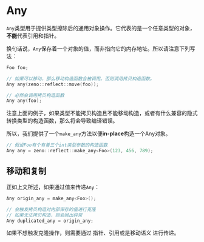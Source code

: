 # Any

`Any`类型用于提供类型擦除后的通用对象操作。它代表的是一个任意类型的对象，**不能**代表引用和指针。

换句话说，`Any`保存着一个对象的值，而非指向它的内存地址。所以请注意下列写法：

```cpp
Foo foo;

// 如果可以移动，那么移动构造函数会被调用。否则调用拷贝构造函数。
Any any(zeno::reflect::move(foo));

// 必然会调用拷贝构造函数
Any any(foo);

```

注意上面的例子，如果类型不能拷贝构造且不能移动构造，或者有什么兼容的隐式转换类型的构造函数，那么将会导致编译错误。

所以，我们提供了一个`make_any`方法以便**in-place**构造一个Any对象。

```cpp
// 假设Foo有个有着三个int类型参数的构造函数
Any any = zeno::reflect::make_any<Foo>(123, 456, 789);
```

## 移动和复制

正如上文所述，如果通过值来传递`Any`：

```cpp
Any origin_any = make_any<Foo>();

// 会触发拷贝构造对内部保存的值进行克隆
// 如果无法拷贝构造，则会抛出异常
Any duplicated_any = origin_any;
```

如果不想触发克隆操作，则需要通过 指针、引用或是移动语义 进行传递。
